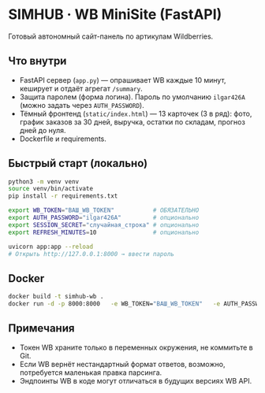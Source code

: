 # SIMHUB · WB MiniSite (FastAPI)
Готовый автономный сайт-панель по артикулам Wildberries.

## Что внутри
- FastAPI сервер (`app.py`) — опрашивает WB каждые 10 минут, кеширует и отдаёт агрегат `/summary`.
- Защита паролем (форма логина). Пароль по умолчанию `ilgar426A` (можно задать через `AUTH_PASSWORD`).
- Тёмный фронтенд (`static/index.html`) — 13 карточек (3 в ряд): фото, график заказов за 30 дней, выручка, остатки по складам, прогноз дней до нуля.
- Dockerfile и requirements.

## Быстрый старт (локально)
```bash
python3 -m venv venv
source venv/bin/activate
pip install -r requirements.txt

export WB_TOKEN="ВАШ_WB_TOKEN"           # ОБЯЗАТЕЛЬНО
export AUTH_PASSWORD="ilgar426A"         # опционально
export SESSION_SECRET="случайная_строка" # опционально
export REFRESH_MINUTES=10                # опционально

uvicorn app:app --reload
# Открыть http://127.0.0.1:8000 → ввести пароль
```

## Docker
```bash
docker build -t simhub-wb .
docker run -d -p 8000:8000   -e WB_TOKEN="ВАШ_WB_TOKEN"   -e AUTH_PASSWORD="ilgar426A"   -e SESSION_SECRET="случайная_строка"   -e REFRESH_MINUTES=10   simhub-wb
```

## Примечания
- Токен WB храните только в переменных окружения, не коммитьте в Git.
- Если WB вернёт нестандартный формат ответов, возможно, потребуется маленькая правка парсинга.
- Эндпоинты WB в коде могут отличаться в будущих версиях WB API.
